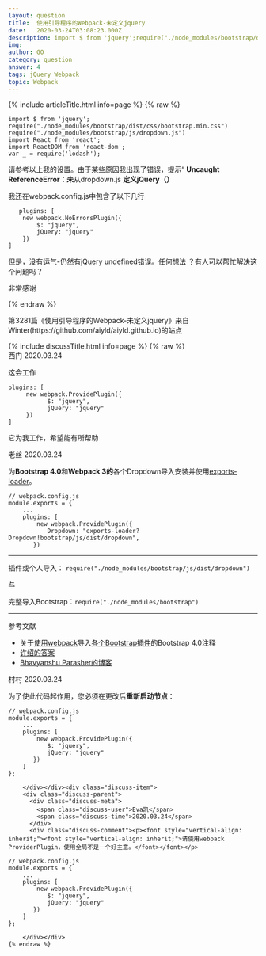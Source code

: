```yaml
---
layout: question
title:  使用引导程序的Webpack-未定义jquery
date:   2020-03-24T03:08:23.000Z
description: import $ from 'jquery';require("./node_modules/bootstrap/dist/css/bootstrap....
img: 
author: GO
category: question
answer: 4
tags: jQuery Webpack
topic: Webpack
---
```

<div class="article-root">
  <div class="article">
    {% include articleTitle.html info=page %}
    {% raw %}
    <div class="article-content"><pre><code>import $ from 'jquery';<font></font>
require("./node_modules/bootstrap/dist/css/bootstrap.min.css")<font></font>
require("./node_modules/bootstrap/js/dropdown.js")<font></font>
import React from 'react';<font></font>
import ReactDOM from 'react-dom';<font></font>
var _ = require('lodash');<font></font>
</code></pre>

<p><font style="vertical-align: inherit;"><font style="vertical-align: inherit;">请参考以上我的设置。</font><font style="vertical-align: inherit;">由于某些原因我出现了错误，提示“ </font></font><strong><font style="vertical-align: inherit;"><font style="vertical-align: inherit;">Uncaught ReferenceError：未</font></font></strong><font style="vertical-align: inherit;"><font style="vertical-align: inherit;">从dropdown.js </font><strong><font style="vertical-align: inherit;">定义jQuery（）</font></strong></font></p>

<p><font style="vertical-align: inherit;"><font style="vertical-align: inherit;">我还在webpack.config.js中包含了以下几行</font></font></p>

<pre><code>   plugins: [<font></font>
    new webpack.NoErrorsPlugin({<font></font>
        $: "jquery",<font></font>
        jQuery: "jquery"<font></font>
    })<font></font>
]<font></font>
</code></pre>

<p><font style="vertical-align: inherit;"><font style="vertical-align: inherit;">但是，没有运气-仍然有jQuery undefined错误。</font><font style="vertical-align: inherit;">任何想法 ？</font><font style="vertical-align: inherit;">有人可以帮忙解决这个问题吗？</font></font></p>

<p><font style="vertical-align: inherit;"><font style="vertical-align: inherit;">非常感谢</font></font></p></div>
    {% endraw %}
  </div>
  <p class="winter_mark">第3281篇《使用引导程序的Webpack-未定义jquery》来自Winter(https://github.com/aiyld/aiyld.github.io)的站点</p>
  <div class="discuss-wrapper">
    {% include discussTitle.html info=page %}
    {% raw %}
    <div class="discuss-item">
        <div class="discuss-parent">
          <div class="discuss-meta">
            <span class="discuss-user">西门</span>
            <span class="discuss-time">2020.03.24</span>
          </div>
          <div class="discuss-comment"><p><font style="vertical-align: inherit;"><font style="vertical-align: inherit;">这会工作 </font></font></p>

<pre><code>plugins: [ <font></font>
     new webpack.ProvidePlugin({<font></font>
           $: "jquery", <font></font>
           jQuery: "jquery"<font></font>
     })<font></font>
] <font></font>
</code></pre>

<p><font style="vertical-align: inherit;"><font style="vertical-align: inherit;">它为我工作，希望能有所帮助 </font></font></p></div>
        </div></div><div class="discuss-item">
        <div class="discuss-parent">
          <div class="discuss-meta">
            <span class="discuss-user">老丝</span>
            <span class="discuss-time">2020.03.24</span>
          </div>
          <div class="discuss-comment"><p><font style="vertical-align: inherit;"><font style="vertical-align: inherit;">为</font><strong><font style="vertical-align: inherit;">Bootstrap 4.0</font></strong><font style="vertical-align: inherit;">和</font><strong><font style="vertical-align: inherit;">Webpack 3的</font></strong><font style="vertical-align: inherit;">各个Dropdown导入</font><font style="vertical-align: inherit;">安装并使用</font></font><a href="https://github.com/webpack-contrib/exports-loader" rel="nofollow noreferrer"><font style="vertical-align: inherit;"><font style="vertical-align: inherit;">exports-loader</font></font></a><font style="vertical-align: inherit;"><font style="vertical-align: inherit;">。</font></font><strong><font style="vertical-align: inherit;"></font></strong><font style="vertical-align: inherit;"></font><strong><font style="vertical-align: inherit;"></font></strong><font style="vertical-align: inherit;"></font></p>

<pre><code>// webpack.config.js<font></font>
module.exports = {<font></font>
    ...<font></font>
    plugins: [<font></font>
        new webpack.ProvidePlugin({<font></font>
           Dropdown: "exports-loader?Dropdown!bootstrap/js/dist/dropdown",<font></font>
       })<font></font>
</code></pre>

<hr>

<p><font style="vertical-align: inherit;"><font style="vertical-align: inherit;">插件或个人导入： </font></font><code>require("./node_modules/bootstrap/js/dist/dropdown")</code></p>

<p><font style="vertical-align: inherit;"><font style="vertical-align: inherit;">与</font></font></p>

<p><font style="vertical-align: inherit;"><font style="vertical-align: inherit;">完整导入Bootstrap：</font></font><code>require("./node_modules/bootstrap")</code></p>

<hr>

<p><font style="vertical-align: inherit;"><font style="vertical-align: inherit;">参考文献</font></font></p>

<ul>
<li><font style="vertical-align: inherit;"><font style="vertical-align: inherit;">关于</font><a href="https://getbootstrap.com/docs/4.0/getting-started/webpack/#importing-javascript" rel="nofollow noreferrer"><font style="vertical-align: inherit;">使用webpack</font></a><font style="vertical-align: inherit;">导入</font><a href="https://getbootstrap.com/docs/4.0/getting-started/webpack/#importing-javascript" rel="nofollow noreferrer"><font style="vertical-align: inherit;">各个Bootstrap插件</font></a><font style="vertical-align: inherit;">的Bootstrap 4.0注释</font></font><a href="https://getbootstrap.com/docs/4.0/getting-started/webpack/#importing-javascript" rel="nofollow noreferrer"><font style="vertical-align: inherit;"></font></a></li>
<li><a href="https://stackoverflow.com/a/39283602/2692915"><font style="vertical-align: inherit;"><font style="vertical-align: inherit;">许绍的答案</font></font></a></li>
<li><a href="https://bhavyanshu.me/using-bootstrap-4-webpack-3-and-yarn-for-wordpress-theme-assets/01/21/2018" rel="nofollow noreferrer"><font style="vertical-align: inherit;"><font style="vertical-align: inherit;">Bhavyanshu Parasher的博客</font></font></a></li>
</ul></div>
        </div></div><div class="discuss-item">
        <div class="discuss-parent">
          <div class="discuss-meta">
            <span class="discuss-user">村村</span>
            <span class="discuss-time">2020.03.24</span>
          </div>
          <div class="discuss-comment"><p><font style="vertical-align: inherit;"><font style="vertical-align: inherit;">为了使此代码起作用，您必须</font><font style="vertical-align: inherit;">在更改后</font></font><strong><font style="vertical-align: inherit;"><font style="vertical-align: inherit;">重新启动节点</font></font></strong><font style="vertical-align: inherit;"><font style="vertical-align: inherit;">：</font></font></p>

<pre><code>// webpack.config.js<font></font>
module.exports = {<font></font>
    ...<font></font>
    plugins: [<font></font>
        new webpack.ProvidePlugin({<font></font>
           $: "jquery",<font></font>
           jQuery: "jquery"<font></font>
       })<font></font>
    ]<font></font>
};<font></font>
</code></pre></div>
        </div></div><div class="discuss-item">
        <div class="discuss-parent">
          <div class="discuss-meta">
            <span class="discuss-user">Eva凯</span>
            <span class="discuss-time">2020.03.24</span>
          </div>
          <div class="discuss-comment"><p><font style="vertical-align: inherit;"><font style="vertical-align: inherit;">请使用webpack ProviderPlugin，使用全局不是一个好主意。</font></font></p>

<pre><code>// webpack.config.js<font></font>
module.exports = {<font></font>
    ...<font></font>
    plugins: [<font></font>
        new webpack.ProvidePlugin({<font></font>
           $: "jquery",<font></font>
           jQuery: "jquery"<font></font>
       })<font></font>
    ]<font></font>
};<font></font>
</code></pre></div>
        </div></div>
    {% endraw %}
  </div>
<div>
